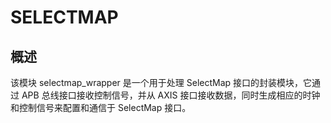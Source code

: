 # SELECTMAP

## 概述

该模块 selectmap_wrapper 是一个用于处理 SelectMap 接口的封装模块，它通过 APB 总线接口接收控制信号，并从 AXIS 接口接收数据，同时生成相应的时钟和控制信号来配置和通信于 SelectMap 接口。